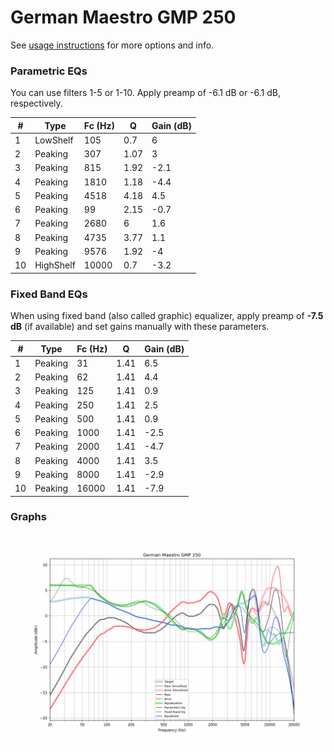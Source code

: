 # German Maestro GMP 250
See [usage instructions](https://github.com/jaakkopasanen/AutoEq#usage) for more options and info.

### Parametric EQs
You can use filters 1-5 or 1-10. Apply preamp of -6.1 dB or -6.1 dB, respectively.

|   # | Type      |   Fc (Hz) |    Q |   Gain (dB) |
|-----|-----------|-----------|------|-------------|
|   1 | LowShelf  |       105 | 0.7  |         6   |
|   2 | Peaking   |       307 | 1.07 |         3   |
|   3 | Peaking   |       815 | 1.92 |        -2.1 |
|   4 | Peaking   |      1810 | 1.18 |        -4.4 |
|   5 | Peaking   |      4518 | 4.18 |         4.5 |
|   6 | Peaking   |        99 | 2.15 |        -0.7 |
|   7 | Peaking   |      2680 | 6    |         1.6 |
|   8 | Peaking   |      4735 | 3.77 |         1.1 |
|   9 | Peaking   |      9576 | 1.92 |        -4   |
|  10 | HighShelf |     10000 | 0.7  |        -3.2 |

### Fixed Band EQs
When using fixed band (also called graphic) equalizer, apply preamp of **-7.5 dB** (if available) and set gains manually with these parameters.

|   # | Type    |   Fc (Hz) |    Q |   Gain (dB) |
|-----|---------|-----------|------|-------------|
|   1 | Peaking |        31 | 1.41 |         6.5 |
|   2 | Peaking |        62 | 1.41 |         4.4 |
|   3 | Peaking |       125 | 1.41 |         0.9 |
|   4 | Peaking |       250 | 1.41 |         2.5 |
|   5 | Peaking |       500 | 1.41 |         0.9 |
|   6 | Peaking |      1000 | 1.41 |        -2.5 |
|   7 | Peaking |      2000 | 1.41 |        -4.7 |
|   8 | Peaking |      4000 | 1.41 |         3.5 |
|   9 | Peaking |      8000 | 1.41 |        -2.9 |
|  10 | Peaking |     16000 | 1.41 |        -7.9 |

### Graphs
![](./German%20Maestro%20GMP%20250.png)
